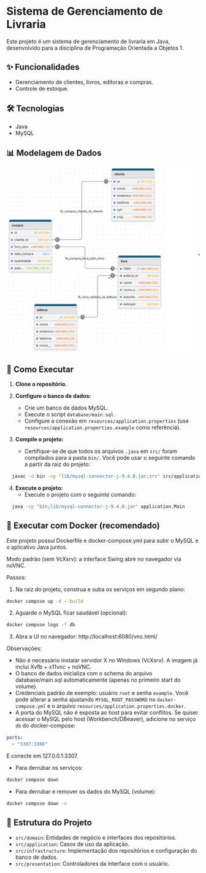 # Sistema de Gerenciamento de Livraria

Este projeto é um sistema de gerenciamento de livraria em Java, desenvolvido para a disciplina de Programação Orientada a Objetos 1.

## ✨ Funcionalidades

*   Gerenciamento de clientes, livros, editoras e compras.
*   Controle de estoque.

## 🛠️ Tecnologias

*   Java
*   MySQL


## 📊 Modelagem de Dados

![Diagrama de Entidades e Relacionamentos](database/DB.png)

## 🚀 Como Executar

1.  **Clone o repositório.**

2.  **Configure o banco de dados:**
    *   Crie um banco de dados MySQL.
    *   Execute o script `database/main.sql`.
    *   Configure a conexão em `resources/application.properties` (use `resources/application.properties.example` como referência).

3.  **Compile o projeto:**
    *   Certifique-se de que todos os arquivos `.java` em `src/` foram compilados para a pasta `bin/`. Você pode usar o seguinte comando a partir da raiz do projeto:
```bash
  javac -d bin -cp "lib/mysql-connector-j-9.4.0.jar;src" src/application/Main.java src/application/usecases/*.java src/domain/entities/*.java src/domain/repositories/*.java src/domain/utils/*.java src/infrastructure/db/*.java src/infrastructure/repositories/*.java src/presentation/controllers/*.java
```

4.  **Execute o projeto:**
    *  Execute o projeto com o seguinte comando:
```bash
  java -cp "bin;lib/mysql-connector-j-9.4.0.jar" application.Main
```

## 🐳 Executar com Docker (recomendado)

Este projeto possui Dockerfile e docker-compose.yml para subir o MySQL e o aplicativo Java juntos.

Modo padrão (sem VcXsrv): a interface Swing abre no navegador via noVNC.

Passos:
1) Na raiz do projeto, construa e suba os serviços em segundo plano:
```cmd
docker compose up -d --build
```
2) Aguarde o MySQL ficar saudável (opcional):
```cmd
docker compose logs -f db
```
3) Abra a UI no navegador: http://localhost:6080/vnc.html/

Observações:
- Não é necessário instalar servidor X no Windows (VcXsrv). A imagem já inclui Xvfb + x11vnc + noVNC.
- O banco de dados inicializa com o schema do arquivo database/main.sql automaticamente (apenas no primeiro start do volume).
- Credenciais padrão de exemplo: usuário `root` e senha `example`. Você pode alterar a senha ajustando `MYSQL_ROOT_PASSWORD` no `docker-compose.yml` e o arquivo `resources/application.properties.docker`.
- A porta do MySQL não é exposta ao host para evitar conflitos. Se quiser acessar o MySQL pelo host (Workbench/DBeaver), adicione no serviço `db` do docker-compose:
```yaml
ports:
  - "3307:3306"
```
E conecte em 127.0.0.1:3307.
- Para derrubar os serviços:
```cmd
docker compose down
```
- Para derrubar e remover os dados do MySQL (volume):
```cmd
docker compose down -v
```

## 📂 Estrutura do Projeto

*   `src/domain`: Entidades de negócio e interfaces dos repositórios.
*   `src/application`: Casos de uso da aplicação.
*   `src/infrastructure`: Implementação dos repositórios e configuração do banco de dados.
*   `src/presentation`: Controladores da interface com o usuário.